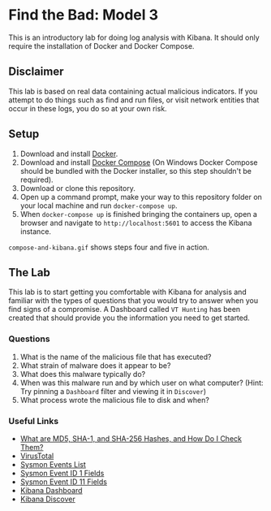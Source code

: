 # Find the Bad: Model 3
This is an introductory lab for doing log analysis with Kibana.  It should only require the installation of Docker and Docker Compose. 

## Disclaimer
This lab is based on real data containing actual malicious indicators.  If you attempt to do things such as find and run files, or visit network entities that occur in these logs, you do so at your own risk.

## Setup
1) Download and install [Docker](https://www.docker.com/get-started).
2) Download and install [Docker Compose](https://docs.docker.com/compose/install/) (On Windows Docker Compose should be bundled with the Docker installer, so this step shouldn't be required).
3) Download or clone this repository.
4) Open up a command prompt, make your way to this repository folder on your local machine and run `docker-compose up`.
5) When `docker-compose up` is finished bringing the containers up, open a browser and navigate to `http://localhost:5601` to access the Kibana instance.

`compose-and-kibana.gif` shows steps four and five in action.

## The Lab
This lab is to start getting you comfortable with Kibana for analysis and familiar with the types of questions that you would try to answer when you find signs of a compromise.  A Dashboard called `VT Hunting` has been created that should provide you the information you need to get started.

### Questions
1) What is the name of the malicious file that has executed?
2) What strain of malware does it appear to be?
3) What does this malware typically do?
4) When was this malware run and by which user on what computer? (Hint: Try pinning a `Dashboard` filter and viewing it in `Discover`)
5) What process wrote the malicious file to disk and when?

### Useful Links
- [What are MD5, SHA-1, and SHA-256 Hashes, and How Do I Check Them?](https://www.howtogeek.com/67241/htg-explains-what-are-md5-sha-1-hashes-and-how-do-i-check-them/)
- [VirusTotal](https://www.virustotal.com/gui/home/upload)
- [Sysmon Events List](https://docs.microsoft.com/en-ca/sysinternals/downloads/sysmon#events)
- [Sysmon Event ID 1 Fields](https://www.ultimatewindowssecurity.com/securitylog/encyclopedia/event.aspx?eventid=90001)
- [Sysmon Event ID 11 Fields](https://www.ultimatewindowssecurity.com/securitylog/encyclopedia/event.aspx?eventid=90011)
- [Kibana Dashboard](https://www.elastic.co/guide/en/kibana/current/dashboard.html)
- [Kibana Discover](https://www.elastic.co/guide/en/kibana/current/discover.html)
